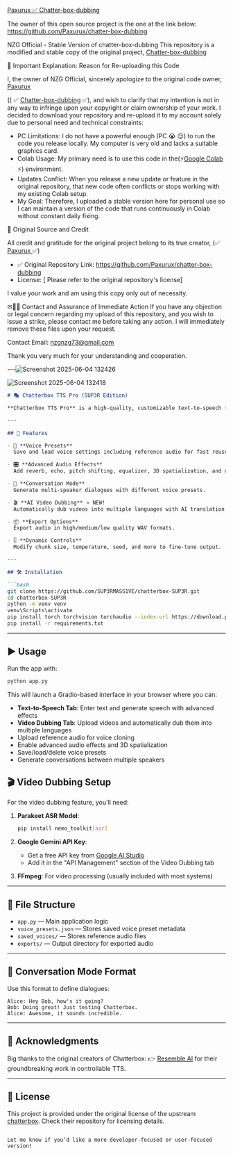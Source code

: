 
[Paxurux ✅ Chatter-box-dubbing](https://github.com/Paxurux/chatter-box-dubbing)


The owner of this open source project is the one at the link below:
https://github.com/Paxurux/chatter-box-dubbing







NZG Official - Stable Version of chatter-box-dubbing
This repository is a modified and stable copy of the
 original project, [Chatter-box-dubbing](https://github.com/Paxurux/chatter-box-dubbing)

🛑 Important Explanation: Reason for Re-uploading this Code


I, the owner of NZG Official, sincerely apologize to the original code owner, [Paxurux ](https://github.com/Paxurux)

 (( ✅ [Chatter-box-dubbing](https://github.com/Paxurux/chatter-box-dubbing) ✅), and wish to clarify that my intention is not in any way to infringe upon your copyright or claim ownership of your work.
I decided to download your repository and re-upload it to my account solely due to personal need and technical constraints:
 * PC Limitations: I do not have a powerful enough (PC 😭 😔) to run the code you release locally. My computer is very old and lacks a suitable graphics card.
 * Colab Usage: My primary need is to use this code in the(⚡[Google Colab]([https://github.com/Paxurux/chatter-box-dubbing](https://github.com/nzgnzg73/chatter-box-dubbing-2025/blob/main/Chatterbox_Ai_Dubbing%20(Colab).ipynb))
 ⚡) environment.
 * Updates Conflict: When you release a new update or feature in the original repository, that new code often conflicts or stops working with my existing Colab setup.
 * My Goal: Therefore, I uploaded a stable version here for personal use so I can maintain a version of the code that runs continuously in Colab without constant daily fixing.


🔗 Original Source and Credit

All credit and gratitude for the original project belong to its true creator, (✅ [Paxurux ](https://github.com/Paxurux) ✅)

 * ✅ Original Repository Link: https://github.com/Paxurux/chatter-box-dubbing
 * License: [ Please refer to the original repository's license]

I value your work and am using this copy only out of necessity.

✉📩📧 Contact and Assurance of Immediate Action
If you have any objection or legal concern regarding my upload of this repository, and you wish to issue a strike, please contact me before taking any action. I will immediately remove these files upon your request.

Contact Email: nzgnzg73@gmail.com

Thank you very much for your understanding and cooperation.




---![Screenshot 2025-06-04 132426](https://github.com/user-attachments/assets/6406d393-ee7d-4445-a5e9-92f07fd43e27)

![Screenshot 2025-06-04 132418](https://github.com/user-attachments/assets/7f423119-4901-406d-a48b-32c3d0bd891f)

````markdown
# 🎭 Chatterbox TTS Pro (SUP3R Edition)

**Chatterbox TTS Pro** is a high-quality, customizable text-to-speech (TTS) system enhanced with voice presets, advanced audio effects, conversation mode, and **AI video dubbing**. This is a fork of [Resemble AI's Chatterbox](https://github.com/resemble-ai/chatterbox), extended with additional audio controls, export options, and a powerful UI via Gradio.

---

## 🚀 Features

- 🎤 **Voice Presets**  
  Save and load voice settings including reference audio for fast reuse.

- 🎛️ **Advanced Audio Effects**  
  Add reverb, echo, pitch shifting, equalizer, 3D spatialization, and noise reduction.

- 🧠 **Conversation Mode**  
  Generate multi-speaker dialogues with different voice presets.

- 🎬 **AI Video Dubbing** ⭐ NEW!  
  Automatically dub videos into multiple languages with AI translation and voice synthesis.

- 📦 **Export Options**  
  Export audio in high/medium/low quality WAV formats.

- 🎚️ **Dynamic Controls**  
  Modify chunk size, temperature, seed, and more to fine-tune output.

---

## 🛠️ Installation

```bash
git clone https://github.com/SUP3RMASS1VE/chatterbox-SUP3R.git
cd chatterbox-SUP3R
python -m venv venv
venv\Scripts\activate
pip install torch torchvision torchaudio --index-url https://download.pytorch.org/whl/cu128
pip install -r requirements.txt
````

---

## ▶️ Usage

Run the app with:

```bash
python app.py
```

This will launch a Gradio-based interface in your browser where you can:

* **Text-to-Speech Tab**: Enter text and generate speech with advanced effects
* **Video Dubbing Tab**: Upload videos and automatically dub them into multiple languages
* Upload reference audio for voice cloning
* Enable advanced audio effects and 3D spatialization
* Save/load/delete voice presets
* Generate conversations between multiple speakers

## 🎬 Video Dubbing Setup

For the video dubbing feature, you'll need:

1. **Parakeet ASR Model**: 
   ```bash
   pip install nemo_toolkit[asr]
   ```

2. **Google Gemini API Key**: 
   - Get a free API key from [Google AI Studio](https://aistudio.google.com/app/apikey)
   - Add it in the "API Management" section of the Video Dubbing tab

3. **FFmpeg**: For video processing (usually included with most systems)

---

## 📁 File Structure

* `app.py` — Main application logic
* `voice_presets.json` — Stores saved voice preset metadata
* `saved_voices/` — Stores reference audio files
* `exports/` — Output directory for exported audio

---

## 💬 Conversation Mode Format

Use this format to define dialogues:

```
Alice: Hey Bob, how's it going?
Bob: Doing great! Just testing Chatterbox.
Alice: Awesome, it sounds incredible.
```

---

## 🙏 Acknowledgments

Big thanks to the original creators of Chatterbox:
👉 [Resemble AI](https://github.com/resemble-ai) for their groundbreaking work in controllable TTS.

---

## 📜 License

This project is provided under the original license of the upstream [chatterbox](https://github.com/resemble-ai/chatterbox). Check their repository for licensing details.

```

Let me know if you’d like a more developer-focused or user-focused version!
```
